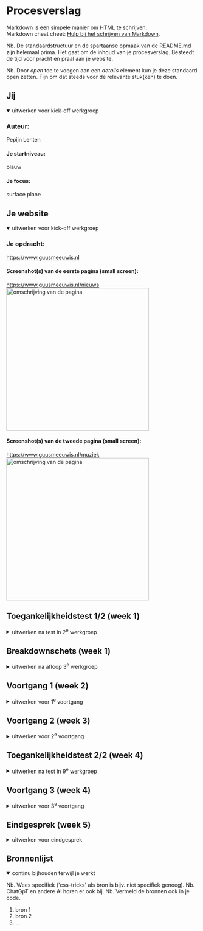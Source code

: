 # Procesverslag
Markdown is een simpele manier om HTML te schrijven.  
Markdown cheat cheet: [Hulp bij het schrijven van Markdown](https://github.com/adam-p/markdown-here/wiki/Markdown-Cheatsheet).

Nb. De standaardstructuur en de spartaanse opmaak van de README.md zijn helemaal prima. Het gaat om de inhoud van je procesverslag. Besteedt de tijd voor pracht en praal aan je website.

Nb. Door *open* toe te voegen aan een *details* element kun je deze standaard open zetten. Fijn om dat steeds voor de relevante stuk(ken) te doen.





## Jij

<details open>
  <summary>uitwerken voor kick-off werkgroep</summary>

  ### Auteur:
  Pepijn Lenten

  #### Je startniveau:
  blauw

  #### Je focus:
 surface plane
 
</details>





## Je website

<details open>
  <summary>uitwerken voor kick-off werkgroep</summary>

  ### Je opdracht:
https://www.guusmeeuwis.nl

  #### Screenshot(s) van de eerste pagina (small screen): 
  https://www.guusmeeuwis.nl/nieuws
 <img src="readme-images/www.guusmeeuwis.nl_nieuws(iPhone 6_7_8).png" width="375px" alt="omschrijving van de pagina">


  #### Screenshot(s) van de tweede pagina (small screen):
https://www.guusmeeuwis.nl/muziek 
    <img src="readme-images/www.guusmeeuwis.nl_muziek(iPhone 6_7_8).png" width="375px" alt="omschrijving van de pagina">
 
</details>



## Toegankelijkheidstest 1/2 (week 1)

<details>
  <summary>uitwerken na test in 2<sup>e</sup> werkgroep</summary>

  ### Bevindingen
  Lijst met je bevindingen die in de test naar voren kwamen:
Test ballon
<ul>
  <li>Lastig focussen op 1 ding</li>
<li>1 primaire actie per scherm zou helpen</li>
<li>Teveel tekst is onmogelijk te lezen</li>
<li>Grote knoppen</li>
  </ul>
Test bril
<ul>
<li>Grote knoppen en iconen</li>
<li>Zoekbalk helpt goed, het is lastig om te zoeken met scrollen door producten</li>
<li>Muis icoontje op het scherm was snel kwijt</li>
<li>Veel kleine tekst is niet leesbaar</li>
<li>Veel contrast</li>
  </ul>
</details>



## Breakdownschets (week 1)

<details>
  <summary>uitwerken na afloop 3<sup>e</sup> werkgroep</summary>

  ### de hele pagina: 
  <img src="readme-images/breakdown1.jpg" width="375px" alt="breakdown van de hele pagina">

  ### dynamisch deel (bijv menu): 
  <img src="readme-images/breakdown2.jpg" width="375px" alt="breakdown van een dynamisch deel">

  ### wellicht nog een dynamisch deel (bijv filter): 
  <img src="readme-images/dummy-plaatje.jpg" width="375px" alt="breakdown van nog een dynamisch deel">

</details>





## Voortgang 1 (week 2)

<details>
  <summary>uitwerken voor 1<sup>e</sup> voortgang</summary>

  ### Stand van zaken
  hier dit ging goed & dit was lastig (neem ook screenshots op van delen van je website en code)
Wat goed gaat is de html en de basis-css van mijn website. Het begint al te lijken op de website die ik heb gekozen, alleen de details die het echt proffesioneel maken missen nog. Waar ik moeite mee heb is de 
form. Ik heb er nog niet heel goed naar gekeken maar ik vind dit onderdeel nog wel lastig. De header is ook nog niet helemaal top maar hier heb ik wel een stuk meer vertrouwen in.

  ### Agenda voor meeting
  samen met je groepje opstellen

  | student 1      | student 2          | student 3    | student 4        |
  | Pepijn         | Jim                | Thijs        | Tobias           |
  | Form           | en dit             | en ik dit    | en dan ik dat    |
  | Dunne lijntjes | dit als er tijd is | nog een punt | dit wil ik zeker |
  | Op de website  | ...                | ...          | ...              |


  ### Verslag van meeting
  hier na afloop snel de uitkomsten van de meeting vastleggen

  - punt 1
  - punt 2
  - nog een punt
  - ...

</details>





## Voortgang 2 (week 3)

<details>
  <summary>uitwerken voor 2<sup>e</sup> voortgang</summary>

  ### Stand van zaken
  hier dit ging goed & dit was lastig (neem ook screenshots op van delen van je website en code)


  ### Agenda voor meeting
  samen met je groepje opstellen

  | student 1      | student 2          | student 3    | student 4        |
  | ---            | ---                | ---          | ---              |
  | dit bespreken  | en dit             | en ik dit    | en dan ik dat    |
  | en dat ook nog | dit als er tijd is | nog een punt | dit wil ik zeker |
  | ...            | ...                | ...          | ...              |


  ### Verslag van meeting
  hier na afloop snel de uitkomsten van de meeting vastleggen

  - punt 1
  - punt 2
  - nog een punt
- ...

</details>





## Toegankelijkheidstest 2/2 (week 4)

<details>
  <summary>uitwerken na test in 9<sup>e</sup> werkgroep</summary>

  ### Bevindingen
  Lijst met je bevindingen die in de test naar voren kwamen (geef ook aan wat er verbeterd is):

</details>





## Voortgang 3 (week 4)

<details>
  <summary>uitwerken voor 3<sup>e</sup> voortgang</summary>

  ### Stand van zaken
  hier dit ging goed & dit was lastig (neem ook screenshots op van delen van je website en code)


  ### Agenda voor meeting
  samen met je groepje opstellen

  | student 1      | student 2          | student 3    | student 4        |
  | ---            | ---                | ---          | ---              |
  | dit bespreken  | en dit             | en ik dit    | en dan ik dat    |
  | en dat ook nog | dit als er tijd is | nog een punt | dit wil ik zeker |
  | ...            | ...                | ...          | ...              |


  ### Verslag van meeting
  hier na afloop snel de uitkomsten van de meeting vastleggen

  - punt 1
  - punt 2
  - nog een punt
  - ...

</details>





## Eindgesprek (week 5)

<details>
  <summary>uitwerken voor eindgesprek</summary>

  ### Je uitkomst - karakteristiek screenshots:
  <img src="readme-images/dummy-plaatje.jpg" width="375px" alt="uitomst opdracht 1">


  ### Dit ging goed/Heb ik geleerd: 
  Korte omschrijving met plaatjes

  <img src="readme-images/dummy-plaatje.jpg" width="375px" alt="top">


  ### Dit was lastig/Is niet gelukt:
  Korte omschrijving met plaatjes

  <img src="readme-images/dummy-plaatje.jpg" width="375px" alt="bummer">
</details>





## Bronnenlijst

<details open>
  <summary>continu bijhouden terwijl je werkt</summary>

  Nb. Wees specifiek ('css-tricks' als bron is bijv. niet specifiek genoeg). 
  Nb. ChatGpT en andere AI horen er ook bij.
  Nb. Vermeld de bronnen ook in je code.

  1. bron 1
  2. bron 2
  3. ...

</details>
